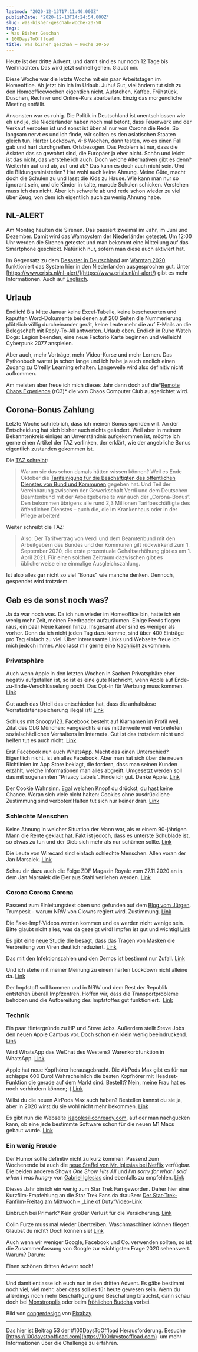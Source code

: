```yaml
---
lastmod: "2020-12-13T17:11:40.000Z"
publishDate: "2020-12-13T14:24:54.000Z"
slug: was-bisher-geschah-woche-20-50
tags:
- Was Bisher Geschah
- 100DaysToOffload
title: Was bisher geschah – Woche 20-50
---
```


Heute ist der dritte Advent, und damit sind es nur noch 12 Tage bis Weihnachten. Das wird jetzt schnell gehen. Glaubt mir. 

Diese Woche war die letzte Woche mit ein paar Arbeitstagen im Homeoffice. Ab jetzt bin ich im Urlaub. Juhu! Gut, viel ändern tut sich zu den Homeofficewochen eigentlich nicht. Aufstehen, Kaffee, Frühstück, Duschen, Rechner und Online-Kurs abarbeiten. Einzig das morgendliche Meeting entfällt. 

Ansonsten war es ruhig. Die Politik in Deutschland ist unentschlossen wie eh und je, die Niederländer haben noch mal betont, dass Feuerwerk und der Verkauf verboten ist und sonst ist über all nur von Corona die Rede. So langsam nervt es und ich finde, wir sollten es den asiatischen Staaten gleich tun. Harter Lockdown, 4-6 Wochen, dann testen, wo es einen Fall gab und hart durchgreifen. Ortsbezogen. Das Problem ist nur, dass die Asiaten das so gewohnt sind, die Europäer ja eher nicht. Schön und leicht ist das nicht, das verstehe ich auch. Doch welche Alternativen gibt es denn? Weiterhin auf und ab, auf und ab? Das kann es doch auch nicht sein. Und die Bildungsministerien? Hat wohl auch keine Ahnung. Meine Güte, macht doch die Schulen zu und lasst die Kids zu Hause. Wie kann man nur so ignorant sein, und die Kinder in kalte, marode Schulen schicken. Verstehen muss ich das nicht. Aber ich schweife ab und rede schon wieder zu viel über Zeug, von dem ich eigentlich auch zu wenig Ahnung habe. 

## NL-ALERT

Am Montag heulten die Sirenen. Das passiert zweimal im Jahr, im Juni und Dezember. Damit wird das Warnsystem der Niederländer getestet. Um 12:00 Uhr werden die Sirenen getestet und man bekommt eine Mitteilung auf das Smartphone geschickt. Natürlich nur, sofern man diese auch aktiviert hat. 

Im Gegensatz zu dem [Desaster in Deutschland](https://www.heise.de/hintergrund/App-Desaster-am-Warntag-Warum-die-Handys-stumm-blieben-4920151.html) am [Warntag 2020](https://www.rnd.de/wissen/warntag-2020-wann-ist-bundesweiter-probealarm-und-was-muss-man-beachten-EGH5P7DNGKTQN2VITJEJV37DTY.html) funktioniert das System hier in den Niederlanden ausgesprochen gut. Unter [https://www.crisis.nl/nl-alert/](https://www.crisis.nl/nl-alert/) gibt es mehr Informationen. Auch auf [Englisch](https://www.crisis.nl/nl-alert/english/). 

## Urlaub

Endlich! Bis Mitte Januar keine Excel-Tabelle, keine bescheuerten und kaputten Word-Dokumente bei denen auf 200 Seiten die Nummerierung plötzlich völlig durcheinander gerät, keine Leute mehr die auf E-Mails an die Belegschaft mit Reply-To-All antworten. Urlaub eben. Endlich in Ruhe Watch Dogs: Legion beenden, eine neue Factorio Karte beginnen und vielleicht Cyberpunk 2077 anspielen. 

Aber auch, mehr Vorträge, mehr Video-Kurse und mehr Lernen. Das Pythonbuch wartet ja schon lange und ich habe ja auch endlich einen Zugang zu O'reilly Learning erhalten. Langeweile wird also definitiv nicht aufkommen. 

Am meisten aber freue ich mich dieses Jahr dann doch auf die*[Remote Chaos Experience](https://events.ccc.de/2020/09/04/rc3-remote-chaos-experience/) (rC3)* die vom Chaos Computer Club ausgerichtet wird. 

## Corona-Bonus Zahlung

Letzte Woche schrieb ich, dass ich meinen Bonus spenden will. An der Entscheidung hat sich bisher auch nichts geändert. Weil aber in meinem Bekanntenkreis einiges an Unverständnis aufgekommen ist, möchte ich gerne einen Artikel der TAZ verlinken, der erklärt, wie der angebliche Bonus eigentlich zustanden gekommen ist. 

Die [TAZ schreibt](https://taz.de/Aufregung-ueber-Corona-Bonus/!5736673/):

> Warum sie das schon damals hätten wissen können? Weil es Ende Oktober die [Tarifeinigung für die Beschäftigten des öffentlichen Dienstes von Bund und Kommunen](https://www.verdi.de/presse/pressemitteilungen/++co++df6f2fd0-16ad-11eb-bacd-001a4a160129) gegeben hat. Und Teil der Vereinbarung zwischen der Gewerkschaft Verdi und dem Deutschen Beamtenbund mit der Arbeitgeberseite war auch der „Corona-Bonus“. Den bekommen übrigens alle rund 2,3 Millionen Tarifbeschäftigte des öffentlichen Dienstes – auch die, die im Krankenhaus oder in der Pflege arbeiten!

Weiter schreibt die TAZ:

> Also: Der Tarifvertrag von Verdi und dem Beamtenbund mit den Arbeitgebern des Bundes und der Kommunen gilt rückwirkend zum 1. September 2020, die erste prozentuale Gehaltserhöhung gibt es am 1. April 2021. Für einen solchen Zeitraum dazwischen gibt es üblicherweise eine einmalige Ausgleichszahlung.

Ist also alles gar nicht so viel "Bonus" wie manche denken. Dennoch, gespendet wird trotzdem. 

## Gab es da sonst noch was?

Ja da war noch was. Da ich nun wieder im Homeoffice bin, hatte ich ein wenig mehr Zeit, meinen Feedreader aufzuräumen. Einige Feeds flogen raus, ein paar Neue kamen hinzu. Insgesamt aber sind es weniger als vorher. Denn da ich nicht jeden Tag dazu komme, sind über 400 Einträge pro Tag einfach zu viel. Über interessante Links und Webseite freue ich mich jedoch immer. Also lasst mir gerne eine [Nachricht ](/contact/)zukommen.  

### Privatsphäre

Auch wenn Apple in den letzten Wochen in Sachen Privatsphäre eher negativ aufgefallen ist, so ist es eine gute Nachricht, wenn Apple auf Ende-zu-Ende-Verschlüsselung pocht. Das Opt-in für Werbung muss kommen. [Link](https://www.heise.de/news/E-Privacy-Apple-pocht-auf-Ende-zu-Ende-Verschluesselung-4983045.html)

Gut auch das Urteil das entschieden hat, dass die anhaltslose Vorratsdatenspeicherung illegal ist! [Link](https://digitalcourage.de/blog/2020/gutachten-vorratsdatenspeicherung-illegal)

Schluss mit Snoopy123. Facebook besteht auf Klarnamen im Profil weil, Zitat des OLG München: »angesichts eines mittlerweile weit verbreiteten sozialschädlichen Verhaltens im Internet«. Gut ist das trotzdem nicht und helfen tut es auch nicht. [Link](https://blog.wdr.de/digitalistan/ist-jetzt-schluss-mit-snoopy123-facebook-darf-auf-klarnamen-bestehen/)

Erst Facebook nun auch WhatsApp. Macht das einen Unterschied? Eigentlich nicht, ist eh alles Facebook. Aber man hat sich über die neuen Richtlinien im App Store beklagt, die fordern, dass man seinen Kunden erzählt, welche Informationen man alles abgreift. Umgesetzt werden soll das mit sogenannten "Privacy Labels". Finde ich gut. Danke Apple. [Link](https://www.macrumors.com/2020/12/09/whatsapp-protests-app-store-privacy-requirements/)

Der Cookie Wahnsinn. Egal welchen Knopf du drückst, du hast keine Chance. Woran sich viele nicht halten: Cookies ohne ausdrückliche Zustimmung sind verboten!Halten tut sich nur keiner dran. [Link](https://www.gutjahr.biz/2020/12/wir-pfeifen-auf-ihre-privatsphaere/)

### Schlechte Menschen

Keine Ahnung in welcher Situation der Mann war, als er einem 90-jährigen Mann die Rente geklaut hat. Fakt ist jedoch, dass es unterste Schublade ist, so etwas zu tun und der Dieb sich mehr als nur schämen sollte. [Link](https://www1.wdr.de/nachrichten/ruhrgebiet/bochumer-polizeisprecher-richtet-wuetenden-brief-an-dieb-100.html)

Die Leute von Wirecard sind einfach schlechte Menschen. Allen voran der Jan Marsalek. [Link](https://www.tagesspiegel.de/gesellschaft/medien/zdf-magazin-royale-so-nahm-boehmermann-den-wirecard-skandal-auseinander/26668026.html)

Schau dir dazu auch die Folge ZDF Magazin Royale vom 27.11.2020 an in dem Jan Marsalek die Eier aus Stahl verliehen werden. [Link](https://www.youtube.com/watch?v=1g1jk_49r2U&amp;list=PLHeo4sayeLKrYP35bIQpbUJFpAvCq1xRM)

### Corona Corona Corona

Passend zum Einleitungstext oben und gefunden auf dem [Blog vom Jürgen](https://happybuddha1975.de/50-kw-2020/). Trumpesk - warum NRW von Clowns regiert wird. Zustimmung. [Link](https://fraunessy.vanessagiese.de/2020/12/12/trumpesk/)

Die Fake-Impf-Videos werden kommen und es werden nicht wenige sein. Bitte glaubt nicht alles, was da gezeigt wird! Impfen ist gut und wichtig! [Link](https://blog.wdr.de/digitalistan/wetten-dass-fake-impf-videos-panik-verbreiten-werden/)

Es gibt eine [neue Studie](https://www.pnas.org/content/early/2020/12/02/2015954117) die besagt, dass das Tragen von Masken die Verbreitung von Viren deutlich reduziert. [Link](https://www.volksverpetzer.de/corona/masken-effektiv-studie-deutschland/)

Das mit den Infektionszahlen und den Demos ist bestimmt nur Zufall. [Link](https://www.der-postillon.com/2020/12/demo-hotspots.html)

Und ich stehe mit meiner Meinung zu einem harten Lockdown nicht alleine da. [Link](https://blog.fefe.de/?ts=a12e3340)

Der Impfstoff soll kommen und in NRW und dem Rest der Republik entstehen überall Impfzentren. Hoffen wir, dass die Transportprobleme behoben und die Aufbereitung des Impfstoffes gut funktioniert.  [Link](https://www1.wdr.de/nachrichten/themen/coronavirus/aufbau-impfzentren-nrw-100.html)

### Technik

Ein paar Hintergründe zu HP und Steve Jobs. Außerdem stellt Steve Jobs den neuen Apple Campus vor. Doch schon ein klein wenig beeindruckend. [Link](https://yewtu.be/watch?v=gtuz5OmOh_M&amp;feature=youtu.be&amp;t=114)

Wird WhatsApp das WeChat des Westens? Warenkorbfunktion in WhatsApp. [Link](https://www.engadget.com/whatsapp-shopping-cart-business-catalog-messaging-120011660.html)

Apple hat neue Kopfhörer herausgebracht. Die AirPods Max gibt es für nur schlappe 600 Euro! Wahrscheinlich die besten Kopfhörer mit Headset-Funktion die gerade auf dem Markt sind. Bestellt? Nein, meine Frau hat es noch verhindern können;-).[Link](https://www.apple.com/shop/buy-airpods/airpods-max)

Willst du die neuen AirPods Max auch haben? Bestellen kannst du sie ja, aber in 2020 wirst du sie wohl nicht mehr bekommen. [Link](https://www.golem.de/news/apple-airpods-max-hat-teilweise-monatelange-lieferzeit-2012-152689.html)

Es gibt nun die Webseite [isapplesiliconready.com](https://isapplesiliconready.com/de), auf der man nachgucken kann, ob eine jede bestimmte Software schon für die neuen M1 Macs gebaut wurde. [Link](https://isapplesiliconready.com/de)

### Ein wenig Freude

Der Humor sollte definitiv nicht zu kurz kommen. Passend zum Wochenende ist auch die [neue Staffel von Mr. Iglesias bei Netflix](https://www.netflix.com/title/80209013) verfügbar. Die beiden anderen Shows *One Show Hits All* und *I'm sorry for what I said when I was hungry* von [Gabriel Iglesias](https://www.netflix.com/browse/person/30072498) sind ebenfalls zu empfehlen. [Link](https://www.netflix.com/title/80209013)

Dieses Jahr bin ich ein wenig zum Star Trek Fan geworden. Daher hier eine Kurzfilm-Empfehlung an die Star Trek Fans da draußen: [Der Star-Trek-Fanfilm-Freitag am Mittwoch – „Line of Duty“](https://www.mindsdelight.de/2020/12/der-star-trek-fanfilm-freitag-am-mittwoch-line-of-duty/)[Video-Link](https://www.mindsdelight.de/2020/12/der-star-trek-fanfilm-freitag-am-mittwoch-line-of-duty/)

Einbruch bei Primark? Kein großer Verlust für die Versicherung. [Link](https://www.der-postillon.com/2017/12/primark.html)

Colin Furze muss mal wieder übertreiben. Waschmaschinen können fliegen. Glaubst du nicht? Doch können sie! [Link](https://www.der-postillon.com/2017/12/primark.html)

Auch wenn wir weniger Google, Facebook und Co. verwenden sollten, so ist die Zusammenfassung von Google zur wichtigsten Frage 2020 sehenswert. Warum? Darum:

Einen schönen dritten Advent noch!

---

Und damit entlasse ich euch nun in den dritten Advent. Es gäbe bestimmt noch viel, viel mehr, aber dass soll es für heute gewesen sein. Wenn du allerdings noch mehr Beschäftigung und Beschallung brauchst, dann schau doch bei [Monstropolis](https://monstropolis.wordpress.com/) oder beim [fröhlichen Buddha](https://happybuddha1975.de/) vorbei.

Bild von [congerdesign](https://pixabay.com/users/congerdesign-509903/?utm_source=link-attribution&amp;utm_medium=referral&amp;utm_campaign=image&amp;utm_content=4646421) von [Pixabay](https://pixabay.com/?utm_source=link-attribution&amp;utm_medium=referral&amp;utm_campaign=image&amp;utm_content=4646421)

---

Das hier ist Beitrag 53 der [#100DaysToOffload](/tag/100daystooffload/) Herausforderung. Besuche [https://100daystooffload.com](https://100daystooffload.com)  um mehr Informationen über die Challenge zu erfahren.